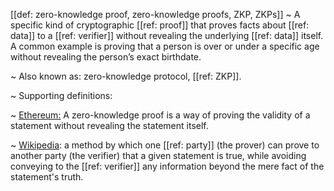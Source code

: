 [[def: zero-knowledge proof, zero-knowledge proofs, ZKP, ZKPs]]
~ A specific kind of cryptographic [[ref: proof]] that proves facts about [[ref: data]] to a [[ref: verifier]] without revealing the underlying [[ref: data]] itself. A common example is proving that a person is over or under a specific age without revealing the person’s exact birthdate.

~ Also known as: zero-knowledge protocol, [[ref: ZKP]].

~ Supporting definitions:

~ [Ethereum:](https://ethereum.org/en/zero-knowledge-proofs/) A zero-knowledge proof is a way of proving the validity of a statement without revealing the statement itself.

~ [Wikipedia](https://en.wikipedia.org/wiki/Zero-knowledge_proof): a method by which one [[ref: party]] (the prover) can prove to another party (the verifier) that a given statement is true, while avoiding conveying to the [[ref: verifier]] any information beyond the mere fact of the statement's truth.

